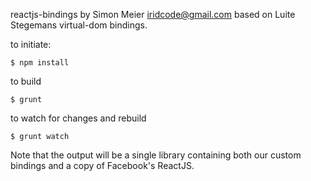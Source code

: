 reactjs-bindings by Simon Meier <iridcode@gmail.com> based on Luite Stegemans
virtual-dom bindings.


to initiate:

    $ npm install

to build

    $ grunt


to watch for changes and rebuild

    $ grunt watch

Note that the output will be a single library containing both our custom
bindings and a copy of Facebook's ReactJS.
